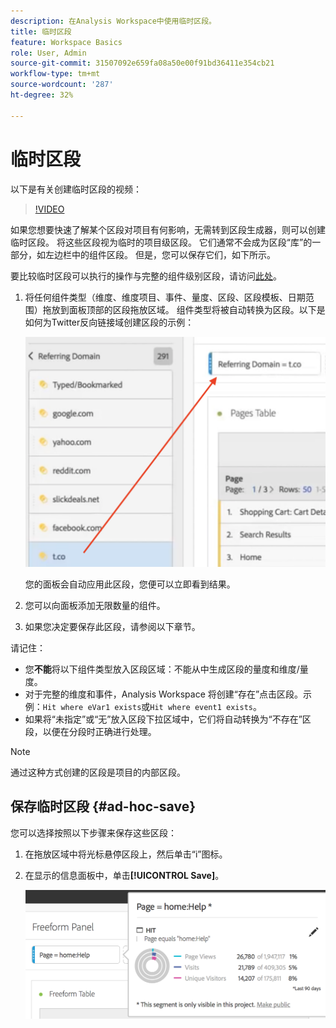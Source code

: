 ```yaml
---
description: 在Analysis Workspace中使用临时区段。
title: 临时区段
feature: Workspace Basics
role: User, Admin
source-git-commit: 31507092e659fa08a50e00f91bd36411e354cb21
workflow-type: tm+mt
source-wordcount: '287'
ht-degree: 32%

---
```



# 临时区段

以下是有关创建临时区段的视频：

>[!VIDEO](https://video.tv.adobe.com/v/23978/?quality=12)

如果您想要快速了解某个区段对项目有何影响，无需转到区段生成器，则可以创建临时区段。 将这些区段视为临时的项目级区段。 它们通常不会成为区段“库”的一部分，如左边栏中的组件区段。 但是，您可以保存它们，如下所示。

要比较临时区段可以执行的操作与完整的组件级别区段，请访问[此处](/help/analyze/analysis-workspace/components/segments/t-freeform-project-segment.md)。

1. 将任何组件类型（维度、维度项目、事件、量度、区段、区段模板、日期范围）拖放到面板顶部的区段拖放区域。 组件类型将被自动转换为区段。以下是如何为Twitter反向链接域创建区段的示例：

   ![](assets/ad-hoc1.png)

   您的面板会自动应用此区段，您便可以立即看到结果。

1. 您可以向面板添加无限数量的组件。
1. 如果您决定要保存此区段，请参阅以下章节。

请记住：

* 您&#x200B;**不能**&#x200B;将以下组件类型放入区段区域：不能从中生成区段的量度和维度/量度。
* 对于完整的维度和事件，Analysis Workspace 将创建“存在”点击区段。示例：`Hit where eVar1 exists`或`Hit where event1 exists`。
* 如果将“未指定”或“无”放入区段下拉区域中，它们将自动转换为“不存在”区段，以便在分段时正确进行处理。

>[!NOTE]
>
>通过这种方式创建的区段是项目的内部区段。

## 保存临时区段 {#ad-hoc-save}

您可以选择按照以下步骤来保存这些区段：

1. 在拖放区域中将光标悬停区段上，然后单击“i”图标。
1. 在显示的信息面板中，单击&#x200B;**[!UICONTROL Save]**。

   ![](assets/segment-info.png)

